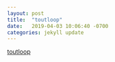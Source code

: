 ```yaml
---
layout: post
title:  "toutloop"
date:   2019-04-03 10:06:40 -0700
categories: jekyll update
---
```


[toutloop](https://github.com/anekkanti/toutloop)
